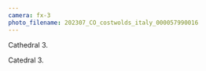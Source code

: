```yaml
---
camera: fx-3
photo_filename: 202307_CO_costwolds_italy_000057990016
---
```


Cathedral 3.

Catedral 3.